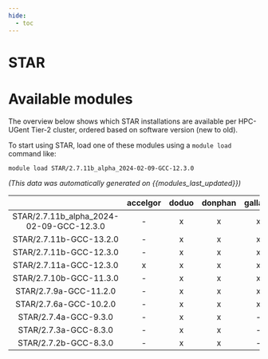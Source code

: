 ```yaml
---
hide:
  - toc
---
```


STAR
====

# Available modules


The overview below shows which STAR installations are available per HPC-UGent Tier-2 cluster, ordered based on software version (new to old).

To start using STAR, load one of these modules using a `module load` command like:

```shell
module load STAR/2.7.11b_alpha_2024-02-09-GCC-12.3.0
```

*(This data was automatically generated on {{modules_last_updated}})*  

| |accelgor|doduo|donphan|gallade|joltik|shinx|skitty|
| :---: | :---: | :---: | :---: | :---: | :---: | :---: | :---: |
|STAR/2.7.11b_alpha_2024-02-09-GCC-12.3.0|-|x|x|x|x|x|x|
|STAR/2.7.11b-GCC-13.2.0|-|x|x|x|-|x|x|
|STAR/2.7.11b-GCC-12.3.0|-|x|x|x|x|-|x|
|STAR/2.7.11a-GCC-12.3.0|x|x|x|x|x|x|x|
|STAR/2.7.10b-GCC-11.3.0|-|x|x|x|-|-|-|
|STAR/2.7.9a-GCC-11.2.0|-|x|x|x|-|-|-|
|STAR/2.7.6a-GCC-10.2.0|-|x|x|x|-|-|-|
|STAR/2.7.4a-GCC-9.3.0|-|x|x|-|-|-|-|
|STAR/2.7.3a-GCC-8.3.0|-|x|x|-|-|-|-|
|STAR/2.7.2b-GCC-8.3.0|-|x|x|-|-|-|-|

